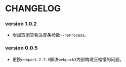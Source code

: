 # CHANGELOG

### version 1.0.2

- 增加取消查看进度条参数`--noProcess`。

### version 0.0.5

- 更换`webpack 2.7.0`解决`webpack3`内部构建压缩慢的问题。
